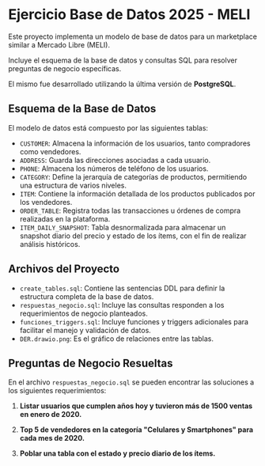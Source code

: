 # Ejercicio Base de Datos 2025 - MELI

Este proyecto implementa un modelo de base de datos para un marketplace similar a Mercado Libre (MELI).

Incluye el esquema de la base de datos y consultas SQL para resolver preguntas de negocio específicas.

El mismo fue desarrollado utilizando la última versión de **PostgreSQL**.

## Esquema de la Base de Datos

El modelo de datos está compuesto por las siguientes tablas:

-   `CUSTOMER`: Almacena la información de los usuarios, tanto compradores como vendedores.
-   `ADDRESS`: Guarda las direcciones asociadas a cada usuario.
-   `PHONE`: Almacena los números de teléfono de los usuarios.
-   `CATEGORY`: Define la jerarquía de categorías de productos, permitiendo una estructura de varios niveles.
-   `ITEM`: Contiene la información detallada de los productos publicados por los vendedores.
-   `ORDER_TABLE`: Registra todas las transacciones u órdenes de compra realizadas en la plataforma.
-   `ITEM_DAILY_SNAPSHOT`: Tabla desnormalizada para almacenar un snapshot diario del precio y estado de los ítems, con el fin de realizar análisis históricos.

## Archivos del Proyecto

-   `create_tables.sql`: Contiene las sentencias DDL para definir la estructura completa de la base de datos.
-   `respuestas_negocio.sql`: Incluye las consultas responden a los requerimientos de negocio planteados.
-   `funciones_triggers.sql`: Incluye funciones y triggers adicionales para facilitar el manejo y validación de datos.
-   `DER.drawio.png`: Es el gráfico de relaciones entre las tablas.

## Preguntas de Negocio Resueltas

En el archivo `respuestas_negocio.sql` se pueden encontrar las soluciones a los siguientes requerimientos:

1.  **Listar usuarios que cumplen años hoy y tuvieron más de 1500 ventas en enero de 2020.**

2.  **Top 5 de vendedores en la categoría "Celulares y Smartphones" para cada mes de 2020.**

3.  **Poblar una tabla con el estado y precio diario de los ítems.**